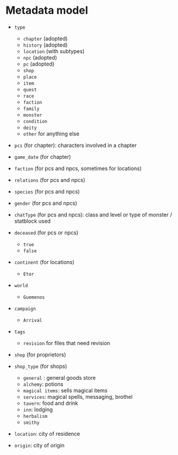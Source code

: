 # Metadata model

- `type`
	- `chapter` (adopted)
	- `history` (adopted)
	- `location` (with subtypes)
	- `npc` (adopted)
	- `pc` (adopted)
	- `shop`
	- `place`
	- `item`
	- `quest`
	- `race`
	- `faction`
	- `family`
	- `monster`
	- `condition`
	- `deity`
	- `other` for anything else
- `pcs` (for chapter): characters involved in a chapter
- `game_date` (for chapter)
- `faction` (for pcs and npcs, sometimes for locations)
- `relations` (for pcs and npcs)
- `species` (for pcs and npcs)
- `gender` (for pcs and npcs)
- `chatType` (for pcs and npcs): class and level or type of monster / statblock used
- `deceased` (for pcs or npcs)
	- `true`
	- `false`
- `continent` (for locations)
	- `Etor`
- `world`
	- `Guemenos`
- `campaign`
	- `Arrival`
- `tags`
	- `revision` for files that need revision



- `shop` (for proprietors)
- `shop_type` (for shops)
	- `general` : general goods store
	- `alchemy`: potions
	- `magical items`: sells magical items
	- `services`: magical spells, messaging, brothel
	- `tavern`: food and drink
	- `inn`: lodging
	- `herbalism`
	- `smithy`
- `location`: city of residence
- `origin`: city of origin
